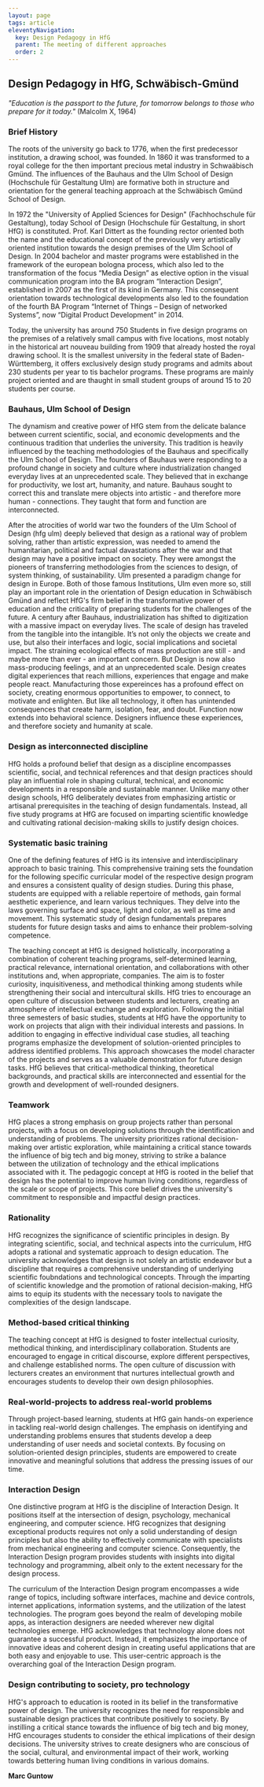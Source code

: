 ```yaml
---
layout: page
tags: article
eleventyNavigation:
  key: Design Pedagogy in HfG
  parent: The meeting of different approaches
  order: 2
---
```


## Design Pedagogy in HfG, Schwäbisch-Gmünd

*"Education is the passport to the future, for tomorrow belongs to those who prepare for it today."* (Malcolm X, 1964)

### Brief History
The roots of the university go back to 1776, when the first predecessor institution, a drawing school, was founded. In 1860 it was transformed to a royal college for the then important precious metal industry in Schwaäbisch Gmünd. The influences of the Bauhaus and the Ulm School of Design (Hochschule für Gestaltung Ulm) are formative both in structure and orientation for the general teaching approach at the Schwäbisch Gmünd School of Design.

In 1972 the "University of Applied Sciences for Design" (Fachhochschule für Gestaltung), today School of Design (Hochschule für Gestaltung, in short HfG) is constituted. Prof. Karl Dittert as the founding rector oriented both the name and the educational concept of the previously very artistically oriented institution towards the design premises of the Ulm School of Design. In 2004 bachelor and master programs were established in the framework of the european bologna process, which also led to the transformation of the focus “Media Design” as elective option in the visual communication program into the BA program “Interaction Design”, established in 2007 as the first of its kind in Germany. This consequent orientation towards technological developments also led to the foundation of the fourth BA Program “Internet of Things – Design of  networked Systems”, now “Digital Product Development” in 2014.

Today, the university has around 750 Students in five design programs on the premises of a relatively small campus with five locations, most notably in the historical art nouveau building from 1909 that already hosted the royal drawing school. It is the smallest university in the federal state of Baden-Württemberg, it offers exclusively design study programs and admits about 230 students per year to tis bachelor programs. These programs are mainly project oriented and are thaught in small student groups of around 15 to 20 students per course. 

### Bauhaus, Ulm School of Design
The dynamism and creative power of HfG stem from the delicate balance between current scientific, social, and economic developments and the continuous tradition that underlies the university. This tradition is heavily influenced by the teaching methodologies of the Bauhaus and specifically the Ulm School of Design. The founders of Bauhaus were responding to a profound change in society and culture where industrialization changed everyday lives at an unprecedented scale. They believed that in exchange for productivity, we lost art, humanity, and nature. Bauhaus sought to correct this and translate mere objects into artistic - and therefore more human - connections. They taught that form and function are interconnected. 

After the atrocities of world war two the founders of the Ulm School of Design (hfg ulm) deeply believed that design as a rational way of problem solving, rather than artistic expression, was needed to amend the humanitarian, political and factual davastations after the war and that design may have a positive impact on society. They were amongst the pioneers of transferring methodologies from the sciences to design, of system thinking, of sustainability. Ulm presented a paradigm change for design in Europe. Both of those famous Institutions, Ulm even more so, still play an important role in the orientation of Design education in Schwäbisch Gmünd and reflect HfG's firm belief in the transformative power of education and the criticality of preparing students for the challenges of the future. A century after Bauhaus, industrialization has shifted to digitization with a massive impact on everyday lives. The scale of design has traveled from the tangible into the intangible. It’s not only the objects we create and use, but also their interfaces and logic, social implications and societal impact. The straining ecological effects of mass production are still - and maybe more than ever - an important concern. But Design is now also mass-producing feelings, and at an unprecedented scale. Design creates digital experiences that reach millions, experiences that engage and make people react. Manufacturing those expereinces has a profound effect on society, creating enormous opportunities to empower, to connect, to motivate and enlighten. But like all technology, it often has unintended consequences that create harm, isolation, fear, and doubt. Function now extends into behavioral science. Designers influence these experiences, and therefore society and humanity at scale.

### Design as interconnected discipline
HfG holds a profound belief that design as a discipline encompasses scientific, social, and technical references and that design practices should play an influential role in shaping cultural, technical, and economic developments in a responsible and sustainable manner. Unlike many other design schools, HfG deliberately deviates from emphasizing artistic or artisanal prerequisites in the teaching of design fundamentals. Instead, all five study programs at HfG are focused on imparting scientific knowledge and cultivating rational decision-making skills to justify design choices.

### Systematic basic training
One of the defining features of HfG is its intensive and interdisciplinary approach to basic training. This comprehensive training sets the foundation for the following specific curricular model of the respective design program and ensures a consistent quality of design studies. During this phase, students are equipped with a reliable repertoire of methods, gain formal aesthetic experience, and learn various techniques. They delve into the laws governing surface and space, light and color, as well as time and movement. This systematic study of design fundamentals prepares students for future design tasks and aims to enhance their problem-solving competence.

The teaching concept at HfG is designed holistically, incorporating a combination of coherent teaching programs, self-determined learning, practical relevance, international orientation, and collaborations with other institutions and, when appropriate, companies. The aim is to foster curiosity, inquisitiveness, and methodical thinking among students while strengthening their social and intercultural skills. HfG tries to encourage an open culture of discussion between students and lecturers, creating an atmosphere of intellectual exchange and exploration. Following the initial three semesters of basic studies, students at HfG have the opportunity to work on projects that align with their individual interests and passions. In addition to engaging in effective individual case studies, all teaching programs emphasize the development of solution-oriented principles to address identified problems. This approach showcases the model character of the projects and serves as a valuable demonstration for future design tasks. HfG believes that critical-methodical thinking, theoretical backgrounds, and practical skills are interconnected and essential for the growth and development of well-rounded designers.

### Teamwork
HfG places a strong emphasis on group projects rather than personal projects, with a focus on developing solutions through the identification and understanding of problems. The university prioritizes rational decision-making over artistic exploration, while maintaining a critical stance towards the influence of big tech and big money, striving to strike a balance between the utilization of technology and the ethical implications associated with it. The pedagogic concept at HfG is rooted in the belief that design has the potential to improve human living conditions, regardless of the scale or scope of projects. This core belief drives the university's commitment to responsible and impactful design practices.

### Rationality
HfG recognizes the significance of scientific principles in design. By integrating scientific, social, and technical aspects into the curriculum, HfG adopts a rational and systematic approach to design education. The university acknowledges that design is not solely an artistic endeavor but a discipline that requires a comprehensive understanding of underlying scientific foubndations and technological concepts. Through the imparting of scientific knowledge and the promotion of rational decision-making, HfG aims to equip its students with the necessary tools to navigate the complexities of the design landscape.

### Method-based critical thinking
The teaching concept at HfG is designed to foster intellectual curiosity, methodical thinking, and interdisciplinary collaboration. Students are encouraged to engage in critical discourse, explore different perspectives, and challenge established norms. The open culture of discussion with lecturers creates an environment that nurtures intellectual growth and encourages students to develop their own design philosophies.

### Real-world-projects to address real-world problems
Through project-based learning, students at HfG gain hands-on experience in tackling real-world design challenges. The emphasis on identifying and understanding problems ensures that students develop a deep understanding of user needs and societal contexts. By focusing on solution-oriented design principles, students are empowered to create innovative and meaningful solutions that address the pressing issues of our time.

### Interaction Design
One distinctive program at HfG is the discipline of Interaction Design. It positions itself at the intersection of design, psychology, mechanical engineering, and computer science.
HfG recognizes that designing exceptional products requires not only a solid understanding of design principles but also the ability to effectively communicate with specialists from mechanical engineering and computer science. Consequently, the Interaction Design program provides students with insights into digital technology and programming, albeit only to the extent necessary for the design process.

The curriculum of the Interaction Design program encompasses a wide range of topics, including software interfaces, machine and device controls, internet applications, information systems, and the utilization of the latest technologies. The program goes beyond the realm of developing mobile apps, as interaction designers are needed wherever new digital technologies emerge. HfG acknowledges that technology alone does not guarantee a successful product. Instead, it emphasizes the importance of innovative ideas and coherent design in creating useful applications that are both easy and enjoyable to use. This user-centric approach is the overarching goal of the Interaction Design program.

### Design contributing to society, pro technology
HfG's approach to education is rooted in its belief in the transformative power of design. The university recognizes the need for responsible and sustainable design practices that contribute positively to society. By instilling a critical stance towards the influence of big tech and big money, HfG encourages students to consider the ethical implications of their design decisions. The university strives to create designers who are conscious of the social, cultural, and environmental impact of their work, working towards bettering human living conditions in various domains.

**Marc Guntow**
